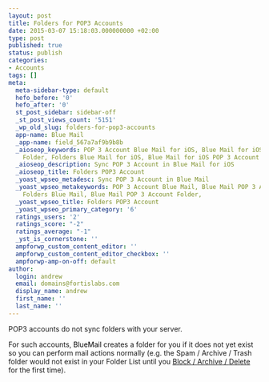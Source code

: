 ```yaml
---
layout: post
title: Folders for POP3 Accounts
date: 2015-03-07 15:18:03.000000000 +02:00
type: post
published: true
status: publish
categories:
- Accounts
tags: []
meta:
  meta-sidebar-type: default
  hefo_before: '0'
  hefo_after: '0'
  st_post_sidebar: sidebar-off
  _st_post_views_count: '5151'
  _wp_old_slug: folders-for-pop3-accounts
  app-name: Blue Mail
  _app-name: field_567a7af9b9b8b
  _aioseop_keywords: POP 3 Account Blue Mail for iOS, Blue Mail for iOS POP 3 Account
    Folder, Folders Blue Mail for iOS, Blue Mail for iOS POP 3 Account Folder,
  _aioseop_description: Sync POP 3 Account in Blue Mail for iOS
  _aioseop_title: Folders POP3 Account
  _yoast_wpseo_metadesc: Sync POP 3 Account in Blue Mail
  _yoast_wpseo_metakeywords: POP 3 Account Blue Mail, Blue Mail POP 3 Account Folder,
    Folders Blue Mail, Blue Mail POP 3 Account Folder,
  _yoast_wpseo_title: Folders POP3 Account
  _yoast_wpseo_primary_category: '6'
  ratings_users: '2'
  ratings_score: "-2"
  ratings_average: "-1"
  _yst_is_cornerstone: ''
  ampforwp_custom_content_editor: ''
  ampforwp_custom_content_editor_checkbox: ''
  ampforwp-amp-on-off: default
author:
  login: andrew
  email: domains@fortislabs.com
  display_name: andrew
  first_name: ''
  last_name: ''
---
```

<p>POP3 accounts do not sync folders with your server.</p>
<p>For such accounts, <span style="color: #000000;">BlueMail</span> creates a folder for you if it does not yet exist so you can perform mail actions normally (e.g. the Spam / Archive / Trash folder would not exist in your Folder List until you <a href="/spam-management-support/">Block</a><a title="How to Navigate between Folders in ? Where do I See Drafts/Sent/Archive/Trash? How to See Folders Other than Inbox?" href="http://tips-2.wordpress.intrlabs.com/navigate-between-folders/"> / </a><a href="/archive-emails-type-mail/">Archive</a><a title="How to Navigate between Folders in ? Where do I See Drafts/Sent/Archive/Trash? How to See Folders Other than Inbox?" href="http://tips-2.wordpress.intrlabs.com/navigate-between-folders/"> / </a><a href="/delete-an-email-type-mail/">Delete</a> for the first time).</p>
